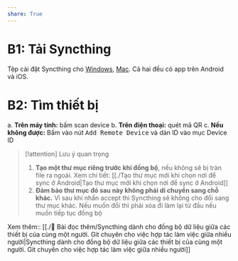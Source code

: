 ```yaml
---
share: True
---
```

# B1: Tải Syncthing
Tệp cài đặt Syncthing cho [Windows](https://github.com/canton7/SyncTrayzor/releases/download/v1.1.29/SyncTrayzorSetup-x64.exe), [Mac](https://github.com/syncthing/syncthing-macos/releases/download/v1.21.0-1/Syncthing-1.21.0-1.dmg). Cả hai đều có app trên Android và iOS. 

# B2: Tìm thiết bị
a. **Trên máy tính:** bấm scan device
b. **Trên điện thoại:** quét mã QR
c. **Nếu không được:** Bấm vào nút <kbd>Add Remote Device</kbd> và dán ID vào mục Device ID

> [!attention] Lưu ý quan trọng
>1. **Tạo một thư mục riêng trước khi đồng bộ**, nếu không sẽ bị tràn file ra ngoài. Xem chi tiết: [[./Tạo thư mục mới khi chọn nơi để sync ở Android|Tạo thư mục mới khi chọn nơi để sync ở Android]] 
>2. **Đảm bảo thư mục đó sau này không phải di chuyển sang chỗ khác.** Vì sau khi nhấn accept thì Syncthing sẽ không cho đổi sang thư mục khác. Nếu muốn đổi thì phải xóa đi làm lại từ đầu nếu muốn tiếp tục đồng bộ

Xem thêm:: [[./📖 Bài đọc thêm/Syncthing dành cho đồng bộ dữ liệu giữa các thiết bị của cùng một người. Git chuyên cho việc hợp tác làm việc giữa nhiều người|Syncthing dành cho đồng bộ dữ liệu giữa các thiết bị của cùng một người. Git chuyên cho việc hợp tác làm việc giữa nhiều người]]
